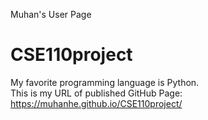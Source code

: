 Muhan's User Page
# CSE110project
My favorite programming language is Python.\
This is my URL of published GitHub Page: https://muhanhe.github.io/CSE110project/